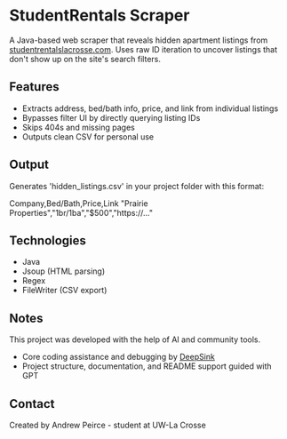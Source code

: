 # StudentRentals Scraper

A Java-based web scraper that reveals hidden apartment listings from [studentrentalslacrosse.com](https://www.studentrentalslacrosse.com). Uses raw ID iteration to uncover listings that don't show up on the site's search filters.

## Features
- Extracts address, bed/bath info, price, and link from individual listings
- Bypasses filter UI by directly querying listing IDs
- Skips 404s and missing pages
- Outputs clean CSV for personal use

## Output
Generates 'hidden_listings.csv' in your project folder with this format:

Company,Bed/Bath,Price,Link
"Prairie Properties","1br/1ba","$500","https://..."

## Technologies
- Java
- Jsoup (HTML parsing)
- Regex
- FileWriter (CSV export)

## Notes
This project was developed with the help of AI and community tools.
- Core coding assistance and debugging by [DeepSink](https://github.com/DeepSink)
- Project structure, documentation, and README support guided with GPT

## Contact
Created by Andrew Peirce - student at UW-La Crosse
